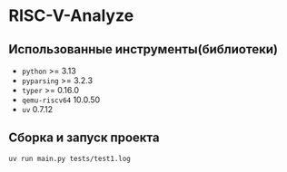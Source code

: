 # RISC-V-Analyze

## Использованные инструменты(библиотеки)

+ `python` >= 3.13 
+ `pyparsing` >= 3.2.3 
+ `typer` >= 0.16.0 
+ `qemu-riscv64` 10.0.50
+ `uv` 0.7.12

## Сборка и запуск проекта

```bash
uv run main.py tests/test1.log
```
